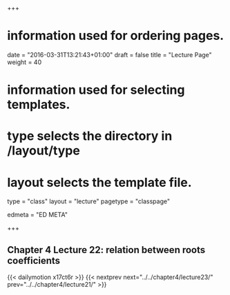 +++
# information used for ordering pages.
date = "2016-03-31T13:21:43+01:00"
draft = false
title = "Lecture Page"
weight = 40

# information used for selecting templates.
# type selects the directory in /layout/type
# layout selects the template file.

type   = "class"
layout = "lecture"
pagetype = "classpage"





edmeta = "ED META"

+++
## Chapter 4 Lecture 22: relation between roots coefficients
{{< dailymotion x17ct6r >}}
{{< nextprev next="../../chapter4/lecture23/"     prev="../../chapter4/lecture21/"  >}}

